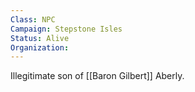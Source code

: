 ```yaml
---
Class: NPC
Campaign: Stepstone Isles
Status: Alive
Organization:
---
```

Illegitimate son of [[Baron Gilbert]] Aberly.